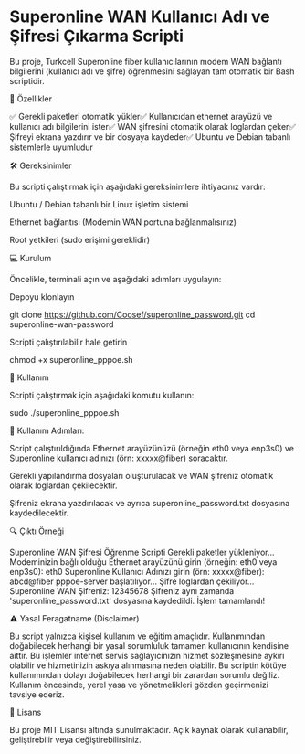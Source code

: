 # Superonline WAN Kullanıcı Adı ve Şifresi Çıkarma Scripti

Bu proje, Turkcell Superonline fiber kullanıcılarının modem WAN bağlantı bilgilerini (kullanıcı adı ve şifre) öğrenmesini sağlayan tam otomatik bir Bash scriptidir.

📌 Özellikler

✅ Gerekli paketleri otomatik yükler✅ Kullanıcıdan ethernet arayüzü ve kullanıcı adı bilgilerini ister✅ WAN şifresini otomatik olarak loglardan çeker✅ Şifreyi ekrana yazdırır ve bir dosyaya kaydeder✅ Ubuntu ve Debian tabanlı sistemlerle uyumludur

🛠️ Gereksinimler

Bu scripti çalıştırmak için aşağıdaki gereksinimlere ihtiyacınız vardır:

Ubuntu / Debian tabanlı bir Linux işletim sistemi

Ethernet bağlantısı (Modemin WAN portuna bağlanmalısınız)

Root yetkileri (sudo erişimi gereklidir)

💻 Kurulum

Öncelikle, terminali açın ve aşağıdaki adımları uygulayın:

Depoyu klonlayın

git clone https://github.com/Coosef/superonline_password.git
cd superonline-wan-password

Scripti çalıştırılabilir hale getirin

chmod +x superonline_pppoe.sh

🚀 Kullanım

Scripti çalıştırmak için aşağıdaki komutu kullanın:

sudo ./superonline_pppoe.sh

📝 Kullanım Adımları:

Script çalıştırıldığında Ethernet arayüzünüzü (örneğin eth0 veya enp3s0) ve Superonline kullanıcı adınızı (örn: xxxxx@fiber) soracaktır.

Gerekli yapılandırma dosyaları oluşturulacak ve WAN şifreniz otomatik olarak loglardan çekilecektir.

Şifreniz ekrana yazdırılacak ve ayrıca superonline_password.txt dosyasına kaydedilecektir.

🔍 Çıktı Örneği

Superonline WAN Şifresi Öğrenme Scripti
Gerekli paketler yükleniyor...
Modeminizin bağlı olduğu Ethernet arayüzünü girin (örneğin: eth0 veya enp3s0): eth0
Superonline Kullanıcı Adınızı girin (örn: xxxxx@fiber): abcd@fiber
pppoe-server başlatılıyor...
Şifre loglardan çekiliyor...
Superonline WAN Şifreniz: 12345678
Şifreniz aynı zamanda 'superonline_password.txt' dosyasına kaydedildi.
İşlem tamamlandı!

⚠️ Yasal Feragatname (Disclaimer)

Bu script yalnızca kişisel kullanım ve eğitim amaçlıdır. Kullanımından doğabilecek herhangi bir yasal sorumluluk tamamen kullanıcının kendisine aittir. Bu işlemler internet servis sağlayıcınızın hizmet sözleşmesine aykırı olabilir ve hizmetinizin askıya alınmasına neden olabilir. Bu scriptin kötüye kullanımından dolayı doğabilecek herhangi bir zarardan sorumlu değiliz. Kullanım öncesinde, yerel yasa ve yönetmelikleri gözden geçirmenizi tavsiye ederiz.

📜 Lisans

Bu proje MIT Lisansı altında sunulmaktadır. Açık kaynak olarak kullanabilir, geliştirebilir veya değiştirebilirsiniz.

